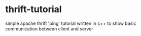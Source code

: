 # thrift-tutorial

simple apache thrift 'ping' tutorial written in c++ to show basic communication between client and server
